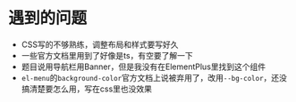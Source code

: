 # 遇到的问题

* CSS写的不够熟练，调整布局和样式要写好久
* 一些官方文档里用到了好像是ts，有空要了解一下
* 题目说用导航栏用Banner，但是我没有在ElementPlus里找到这个组件
* `el-menu`的`background-color`官方文档上说被弃用了，改用`--bg-color`，还没搞清楚要怎么用，写在css里也没效果